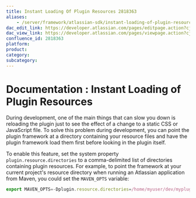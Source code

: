 ```yaml
---
title: Instant Loading Of Plugin Resources 2818363
aliases:
    - /server/framework/atlassian-sdk/instant-loading-of-plugin-resources-2818363.html
dac_edit_link: https://developer.atlassian.com/pages/editpage.action?cjm=wozere&pageId=2818363
dac_view_link: https://developer.atlassian.com/pages/viewpage.action?cjm=wozere&pageId=2818363
confluence_id: 2818363
platform:
product:
category:
subcategory:
---
```

# Documentation : Instant Loading of Plugin Resources

During development, one of the main things that can slow you down is reloading the plugin just to see the effect of a change to a static CSS or JavaScript file. To solve this problem during development, you can point the plugin framework at a directory containing your resource files and have the plugin framework load them first before looking in the plugin itself.

To enable this feature, set the system property `plugin.resource.directories` to a comma-delimited list of directories containing plugin resources. For example, to point the framework at your current project's resource directory when running an Atlassian application from Maven, you could set the `MAVEN_OPTS` variable:

``` javascript
export MAVEN_OPTS=-Dplugin.resource.directories=/home/myuser/dev/myplugin/src/main/resources
```

 

 

























